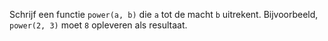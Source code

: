 Schrijf een functie `power(a, b)` die `a` tot de macht `b` uitrekent.
Bijvoorbeeld, `power(2, 3)` moet `8` opleveren als resultaat.
